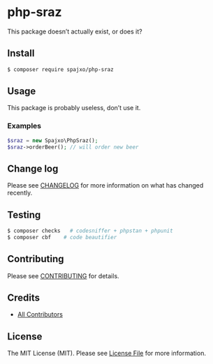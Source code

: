 # php-sraz

This package doesn’t actually exist, or does it?

## Install

```bash
$ composer require spajxo/php-sraz
```

## Usage

This package is probably useless, don’t use it.

### Examples

```php
$sraz = new Spajxo\PhpSraz();
$sraz->orderBeer(); // will order new beer
```

## Change log

Please see [CHANGELOG](CHANGELOG.md) for more information on what has changed recently.

## Testing

``` bash
$ composer checks   # codesniffer + phpstan + phpunit
$ composer cbf    # code beautifier
```

## Contributing

Please see [CONTRIBUTING](CONTRIBUTING.md) for details.

## Credits

- [All Contributors][link-contributors]

## License

The MIT License (MIT). Please see [License File](LICENSE.md) for more information.

[link-contributors]: ../../contributors
